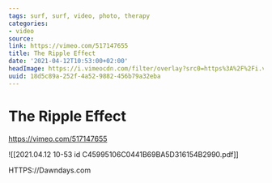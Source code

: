 ```yaml
---
tags: surf, surf, video, photo, therapy
categories:
- video
source:
link: https://vimeo.com/517147655
title: The Ripple Effect
date: '2021-04-12T10:53:00+02:00'
headImage: https://i.vimeocdn.com/filter/overlay?src0=https%3A%2F%2Fi.vimeocdn.com%2Fvideo%2F1075762564-e399dff3fe905e55fb9c015ff3eed6fd9f872282f40c14ad824da69ae47686b9-d_1280x720&src1=https%3A%2F%2Ff.vimeocdn.com%2Fimages_v6%2Fshare%2Fplay_icon_overlay.png
uuid: 18d5c89a-252f-4a52-9882-456b79a32eba
---
```


# The Ripple Effect
https://vimeo.com/517147655

![[2021.04.12 10-53 id C45995106C0441B69BA5D316154B2990.pdf]]

HTTPS://Dawndays.com
